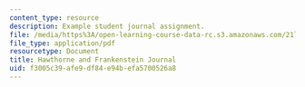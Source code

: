 ```yaml
---
content_type: resource
description: Example student journal assignment.
file: /media/https%3A/open-learning-course-data-rc.s3.amazonaws.com/21l-430-popular-narrative-masterminds-fall-2004/f3005c39afe9df84e94befa5700526a8_MIT21L_430F04_hawt_frank.pdf
file_type: application/pdf
resourcetype: Document
title: Hawthorne and Frankenstein Journal
uid: f3005c39-afe9-df84-e94b-efa5700526a8
---
```

